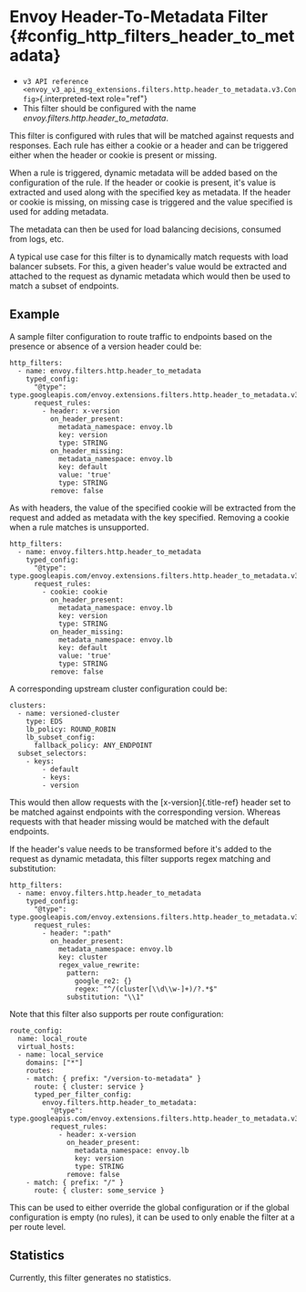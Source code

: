 Envoy Header-To-Metadata Filter {#config_http_filters_header_to_metadata}
===============================

-   `v3 API reference <envoy_v3_api_msg_extensions.filters.http.header_to_metadata.v3.Config>`{.interpreted-text
    role="ref"}
-   This filter should be configured with the name
    *envoy.filters.http.header_to_metadata*.

This filter is configured with rules that will be matched against
requests and responses. Each rule has either a cookie or a header and
can be triggered either when the header or cookie is present or missing.

When a rule is triggered, dynamic metadata will be added based on the
configuration of the rule. If the header or cookie is present, it\'s
value is extracted and used along with the specified key as metadata. If
the header or cookie is missing, on missing case is triggered and the
value specified is used for adding metadata.

The metadata can then be used for load balancing decisions, consumed
from logs, etc.

A typical use case for this filter is to dynamically match requests with
load balancer subsets. For this, a given header\'s value would be
extracted and attached to the request as dynamic metadata which would
then be used to match a subset of endpoints.

Example
-------

A sample filter configuration to route traffic to endpoints based on the
presence or absence of a version header could be:

``` {.yaml}
http_filters:
  - name: envoy.filters.http.header_to_metadata
    typed_config:
      "@type": type.googleapis.com/envoy.extensions.filters.http.header_to_metadata.v3.Config
      request_rules:
        - header: x-version
          on_header_present:
            metadata_namespace: envoy.lb
            key: version
            type: STRING
          on_header_missing:
            metadata_namespace: envoy.lb
            key: default
            value: 'true'
            type: STRING
          remove: false
```

As with headers, the value of the specified cookie will be extracted
from the request and added as metadata with the key specified. Removing
a cookie when a rule matches is unsupported.

``` {.yaml}
http_filters:
  - name: envoy.filters.http.header_to_metadata
    typed_config:
      "@type": type.googleapis.com/envoy.extensions.filters.http.header_to_metadata.v3.Config
      request_rules:
        - cookie: cookie
          on_header_present:
            metadata_namespace: envoy.lb
            key: version
            type: STRING
          on_header_missing:
            metadata_namespace: envoy.lb
            key: default
            value: 'true'
            type: STRING
          remove: false
```

A corresponding upstream cluster configuration could be:

``` {.yaml}
clusters:
  - name: versioned-cluster
    type: EDS
    lb_policy: ROUND_ROBIN
    lb_subset_config:
      fallback_policy: ANY_ENDPOINT
  subset_selectors:
    - keys:
        - default
        - keys:
        - version
```

This would then allow requests with the [x-version]{.title-ref} header
set to be matched against endpoints with the corresponding version.
Whereas requests with that header missing would be matched with the
default endpoints.

If the header\'s value needs to be transformed before it\'s added to the
request as dynamic metadata, this filter supports regex matching and
substitution:

``` {.yaml}
http_filters:
  - name: envoy.filters.http.header_to_metadata
    typed_config:
      "@type": type.googleapis.com/envoy.extensions.filters.http.header_to_metadata.v3.Config
      request_rules:
        - header: ":path"
          on_header_present:
            metadata_namespace: envoy.lb
            key: cluster
            regex_value_rewrite:
              pattern:
                google_re2: {}
                regex: "^/(cluster[\\d\\w-]+)/?.*$"
              substitution: "\\1"
```

Note that this filter also supports per route configuration:

``` {.yaml}
route_config:
  name: local_route
  virtual_hosts:
  - name: local_service
    domains: ["*"]
    routes:
    - match: { prefix: "/version-to-metadata" }
      route: { cluster: service }
      typed_per_filter_config:
        envoy.filters.http.header_to_metadata:
          "@type": type.googleapis.com/envoy.extensions.filters.http.header_to_metadata.v3.Config
          request_rules:
            - header: x-version
              on_header_present:
                metadata_namespace: envoy.lb
                key: version
                type: STRING
              remove: false
    - match: { prefix: "/" }
      route: { cluster: some_service }
```

This can be used to either override the global configuration or if the
global configuration is empty (no rules), it can be used to only enable
the filter at a per route level.

Statistics
----------

Currently, this filter generates no statistics.
